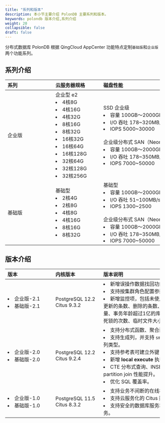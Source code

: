 ```yaml
---
title: "系列和版本"
description: 本小节主要介绍 PolonDB 主要系列和版本。 
keywords: polondb 版本介绍,系列介绍 
weight: 20
collapsible: false
draft: false
---
```


分布式数据库 PolonDB 根据 QingCloud AppCenter 功能特点定制`基础版`和`企业版`两个功能系列。

## 系列介绍

|<span style="display:inline-block;width:140px">系列</span> |<span style="display:inline-block;width:140px">云服务器规格</span>|<span style="display:inline-block;width:240px">磁盘性能</span>|<span style="display:inline-block;width:140px">适用范围</span>|
|:----|:----|:----|:----|
|   企业版     | 企业型 e2 <li>4核8G <li> 4核16G <li>4核32G <li>8核16G<li>8核32G <li>16核32G<li> 16核64G <li>16核128G <li> 32核64G <li> 32核128G <li> 32核256G|  SSD 企业级 <li> 容量 100GB～2000GB <li>I/O 吞吐 178~320MB/s <li>IOPS 5000~30000 <br> <br>企业级分布式 SAN（NeonSAN) <li> 容量 100GB～2000GB <li>I/O 吞吐 178~350MB/s <li>IOPS 7000~50000  | 面向企业级生产环境，适用于大型业务系统。     | 
|   基础版     | 基础型 <li> 2核4G <li> 2核8G <li> 4核8G <li> 4核16G <li>8核16G <li>8核32G |  基础型 <li> 容量 100GB～2000GB <li>I/O 吞吐 51~100MB/s <li>IOPS 1300~2500 <br> <br>企业级分布式 SAN（NeonSAN) <li> 容量 100GB～2000GB <li>I/O 吞吐 178~350MB/s <li>IOPS 7000~50000 | 面向个人用户或中小型团队用户，适用于小型业务系统。    | 

## 版本介绍

|<span style="display:inline-block;width:140px">版本</span> |<span style="display:inline-block;width:140px">内核版本</span>|<span style="display:inline-block;width:380px">版本说明</span>|
|:----|:----|:----|
|   <li>企业版-2.1<li> 基础版-2.1   |  PostgreSQL 12.2 <br> Citus 9.3.2 |  <li>新增误操作数据找回功能。<li>支持按集群角色配置参数。<li> 新增监控项，包括未使用连接数量、插入的条数、更新的条数、删除的条数、启动小时数、长事务数量、事务年龄超过1亿的库、最小数据库缓存命中率、死锁的次数、临时文件大小 |
|   <li>企业版-2.0 <li> 基础版-2.0    |  PostgreSQL 12.2 <br> Citus 9.2.4 |  <li>支持分布式函数、聚合函数。<li>支持生成列，并支持 `smallserial` 和 `serial` 自增列类型。<li>支持参考表可建立外键，参考表的任何内连接。<li>新增 **local execute** 执行器。<li>CTE 分布式查询、INSERT..SELECT 、re-partition join 性能提升。<li>优化 SQL 覆盖率。  |
|   <li>企业版-1.0<li> 基础版-1.0   |  PostgreSQL 11.5 <br> Citus 8.3.2 |  <li>支持业务不间断的在线横向扩容缩容服务。<li>支持云服务化的 Citus 数据库服务。<li> 支持安全的数据库服务和超高资源利用率的计算服务。  |
